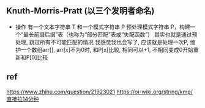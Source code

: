 ## Knuth-Morris-Pratt (以三个发明者命名)
- 操作
有一个文本字符串 T 和一个模式字符串 P
预处理模式字符串 P，构建一个“最长前缀后缀”表（也称为“部分匹配”表或“失配函数”）
其实也就是通过预处理, 跳过所有不可能匹配的情况
我感觉我也会写了, 应该就是处理一次P, 维护一个数组arr[], arr[x]不为0时, 和P[x]比较, 相同可以+1, 不相同变成0开始重新和P[0]比较


## ref
https://www.zhihu.com/question/21923021
https://oi-wiki.org/string/kmp/
[直接拉14分钟](https://www.bilibili.com/video/BV16X4y137qw/)